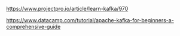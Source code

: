 


https://www.projectpro.io/article/learn-kafka/970

https://www.datacamp.com/tutorial/apache-kafka-for-beginners-a-comprehensive-guide